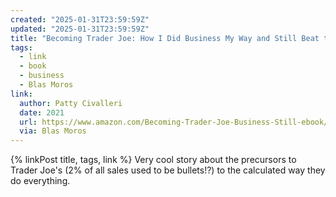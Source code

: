 ```yaml
---
created: "2025-01-31T23:59:59Z"
updated: "2025-01-31T23:59:59Z"
title: "Becoming Trader Joe: How I Did Business My Way and Still Beat the Big Guys"
tags:
  - link
  - book
  - business
  - Blas Moros
link:
  author: Patty Civalleri
  date: 2021
  url: https://www.amazon.com/Becoming-Trader-Joe-Business-Still-ebook/dp/B08NHXVSV7
  via: Blas Moros
---
```


{% linkPost title, tags, link %} Very cool story about the precursors to Trader Joe's (2% of all sales used to be bullets!?) to the calculated way they do everything.
